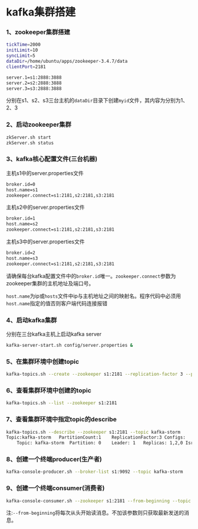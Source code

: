 # kafka集群搭建

### 1、zookeeper集群搭建

```bash
tickTime=2000
initLimit=10
syncLimit=5
dataDir=/home/ubuntu/apps/zookeeper-3.4.7/data
clientPort=2181

server.1=s1:2888:3888
server.2=s2:2888:3888
server.3=s3:2888:3888
```
分别在s1、s2、s3三台主机的`dataDir`目录下创建`myid`文件，其内容为分别为1、2、3

### 2、启动zookeeper集群

```bash
zkServer.sh start
zkServer.sh status
```

### 3、kafka核心配置文件(三台机器)

主机s1中的server.properties文件

```bash
broker.id=0
host.name=s1
zookeeper.connect=s1:2181,s2:2181,s3:2181
```

主机s2中的server.properties文件

```bash
broker.id=1
host.name=s2
zookeeper.connect=s1:2181,s2:2181,s3:2181
```

主机s3中的server.properties文件

```bash
broker.id=2
host.name=s3
zookeeper.connect=s1:2181,s2:2181,s3:2181
```

请确保每台kafka配置文件中的`broker.id`唯一。`zookeeper.connect`参数为zookeeper集群的主机地址及端口号。

`host.name`为ip或`hosts`文件中ip与主机地址之间的映射名。程序代码中必须用`host.name`指定的值否则客户端代码连接报错

### 4、启动kafka集群

分别在三台kafka主机上启动kafka server
```bash
kafka-server-start.sh config/server.properties &
```

### 5、在集群环境中创建topic

```bash
kafka-topics.sh --create --zookeeper s1:2181 --replication-factor 3 --partitions 1 --topic kafka-storm
```

### 6、查看集群环境中创建的topic

```bash
kafka-topics.sh --list --zookeeper s1:2181
```

### 7、查看集群环境中指定topic的describe

```bash
kafka-topics.sh --describe --zookeeper s1:2181 --topic kafka-storm
Topic:kafka-storm	PartitionCount:1	ReplicationFactor:3	Configs:
	Topic: kafka-storm	Partition: 0	Leader: 1	Replicas: 1,2,0	Isr: 1,2,0
```

### 8、创建一个终端producer(生产者)

```bash
kafka-console-producer.sh --broker-list s1:9092 --topic kafka-storm
```

### 9、创建一个终端consumer(消费者)

```bash
kafka-console-consumer.sh --zookeeper s1:2181 --from-beginning --topic kafka-storm
```

注:`--from-beginning`将每次从头开始读消息。不加该参数则只获取最新发送的消息。